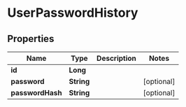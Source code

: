 
# UserPasswordHistory

## Properties
Name | Type | Description | Notes
------------ | ------------- | ------------- | -------------
**id** | **Long** |  | 
**password** | **String** |  |  [optional]
**passwordHash** | **String** |  |  [optional]



